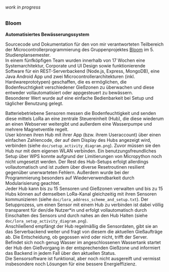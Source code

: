 ###### work in progress

### Bloom
**Automatisiertes Bewässerungssystem**

Sourcecode und Dokumentation für den von mir verantworteten Teilbereich der Microcontrollerprogrammierung des Gruppenprojektes [Bloom](https://github.com/Alfonsomckenzy/Bloom) im 5. Studienplansemester.  
In einem fünfköpfigen Team wurden innerhalb von 17 Wochen eine Systemarchitektur, Corporate und UI Design sowie funktionierende Software für ein REST-Serverbackend (Node.js, Express, MongoDB), eine Java Android App und zwei Microcontrollerarchitekturen (inkl. Hardwareprototypen) geschaffen, die es ermöglichen, die Bodenfeuchtigkeit verschiedener Gießzonen zu überwachen und diese entweder vollautomatisiert oder appgesteuert zu bewässern.  
Besonderer Wert wurde auf eine einfache Bedienbarkeit bei Setup und täglicher Benutzung gelegt.

Batteriebetriebene Sensoren messen die Bodenfeuchtigkeit und senden diese mittels LoRa an eine zentrale Steuereinheit (Hub), die diese wiederum an einen Webserver weitergibt und außerdem eine Wasserpumpe und mehrere Magnetventile regelt.  
User können ihren Hub mit ihrer App (bzw. ihrem Useraccount) über einen einfachen Zahlencode, der auf dem Display des Hubs angezeigt wird, verbinden (siehe `doc/setup_activity_diagram.png`). Zuvor müssen sie den Hub nur mit dem eigenen WLAN verbinden. Ein benutzungsfreundliches Setup über WPS konnte aufgrund der Limitierungen von Micropython noch nicht umgesetzt werden. Der Rest des Hub-Setups erfolgt allerdings vollautomatisch und ist zudem über diverse Resetroutinen resilient gegenüber unerwarteten Fehlern. Außerdem wurde bei der Programmierung besonders auf Wiederverwendbarkeit durch Modularisierung geachtet.  
Jeder Hub kann bis zu 15 Sensoren und Gießzonen verwalten und bis zu 15 Hubs können auf demselben LoRa-Kanal gleichzeitig mit ihren Sensoren kommunizieren (siehe `doc/lora_address_scheme_and_setup.txt`). Der Setupprozess, um einen Sensor mit einem Hub zu verbinden ist dabei völlig transparent für den/die Nutzer*in und erfolgt vollautomatisch durch Einschalten des Sensors und durch nahes an den Hub Halten (siehe `doc/lora_setup_activity_diagram.png`).  
Anschließend empfängt der Hub regelmäßig die Sensordaten, gibt sie an das Serverbackend weiter und fragt von diesem die aktuellen Gießaufträge ab. Die Entscheidung, ob gegossen wird oder nicht, trifft der Server. Befindet sich noch genug Wasser im angeschlossenen Wassertank startet der Hub den Gießvorgang in der entsprechenden Gießzone und informiert das Backend in jedem Fall über den aktuellen Status.  
Die Sensorsoftware ist funktional, aber noch nicht ausgereift und vermisst insbesondere noch Lösungen für eine bessere Energieffizienz.